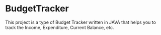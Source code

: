 # BudgetTracker
This project is a type of Budget Tracker written in JAVA that helps you to track the Income, Expenditure, Current Balance, etc. 
